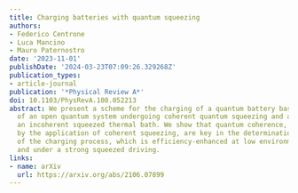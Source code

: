 ```yaml
---
title: Charging batteries with quantum squeezing
authors:
- Federico Centrone
- Luca Mancino
- Mauro Paternostro
date: '2023-11-01'
publishDate: '2024-03-23T07:09:26.329268Z'
publication_types:
- article-journal
publication: '*Physical Review A*'
doi: 10.1103/PhysRevA.108.052213
abstract: We present a scheme for the charging of a quantum battery based on the dynamics
  of an open quantum system undergoing coherent quantum squeezing and affected by
  an incoherent squeezed thermal bath. We show that quantum coherence, as instigated
  by the application of coherent squeezing, are key in the determination of the performance
  of the charging process, which is efficiency-enhanced at low environmental temperature
  and under a strong squeezed driving.
links:
- name: arXiv
  url: https://arxiv.org/abs/2106.07899
---
```

